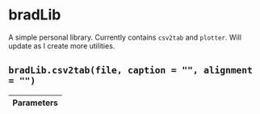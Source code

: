 # bradLib

A simple personal library. Currently contains `csv2tab` and `plotter`.
Will update as I create more utilities.

## `bradLib.csv2tab(file, caption = "", alignment = "")`

|Parameters|
|----------|
